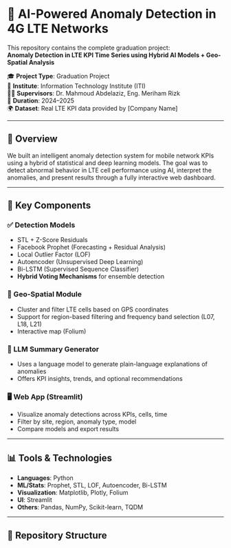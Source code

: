 # 📡 AI-Powered Anomaly Detection in 4G LTE Networks

This repository contains the complete graduation project:  
**Anomaly Detection in LTE KPI Time Series using Hybrid AI Models + Geo-Spatial Analysis**

🎓 **Project Type**: Graduation Project  
🏫 **Institute**: Information Technology Institute (ITI)  
🧑‍🏫 **Supervisors**: Dr. Mahmoud Abdelaziz, Eng. Meriham Rizk  
📅 **Duration**: 2024–2025  
🌍 **Dataset**: Real LTE KPI data provided by [Company Name]

---

## 🚀 Overview

We built an intelligent anomaly detection system for mobile network KPIs using a hybrid of statistical and deep learning models. The goal was to detect abnormal behavior in LTE cell performance using AI, interpret the anomalies, and present results through a fully interactive web dashboard.

---

## 🧠 Key Components

### ✅ Detection Models
- STL + Z-Score Residuals
- Facebook Prophet (Forecasting + Residual Analysis)
- Local Outlier Factor (LOF)
- Autoencoder (Unsupervised Deep Learning)
- Bi-LSTM (Supervised Sequence Classifier)
- **Hybrid Voting Mechanisms** for ensemble detection

### 📍 Geo-Spatial Module
- Cluster and filter LTE cells based on GPS coordinates
- Support for region-based filtering and frequency band selection (L07, L18, L21)
- Interactive map (Folium)

### 💬 LLM Summary Generator
- Uses a language model to generate plain-language explanations of anomalies
- Offers KPI insights, trends, and optional recommendations

### 🖥 Web App (Streamlit)
- Visualize anomaly detections across KPIs, cells, time
- Filter by site, region, anomaly type, model
- Compare models and export results

---

## 📊 Tools & Technologies

- **Languages**: Python
- **ML/Stats**: Prophet, STL, LOF, Autoencoder, Bi-LSTM
- **Visualization**: Matplotlib, Plotly, Folium
- **UI**: Streamlit
- **Others**: Pandas, NumPy, Scikit-learn, TQDM

---

## 📂 Repository Structure

